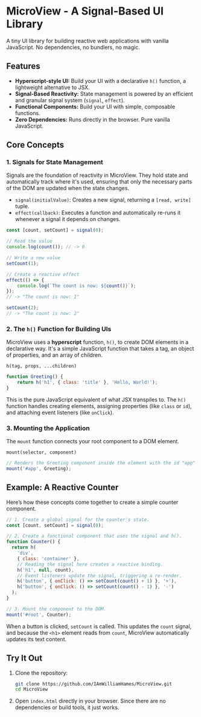 # MicroView - A Signal-Based UI Library

A tiny UI library for building reactive web applications with vanilla JavaScript. No dependencies, no bundlers, no magic.

## Features

-   **Hyperscript-style UI:** Build your UI with a declarative `h()` function, a lightweight alternative to JSX.
-   **Signal-Based Reactivity:** State management is powered by an efficient and granular signal system (`signal`, `effect`).
-   **Functional Components:** Build your UI with simple, composable functions.
-   **Zero Dependencies:** Runs directly in the browser. Pure vanilla JavaScript.

## Core Concepts

### 1. Signals for State Management

Signals are the foundation of reactivity in MicroView. They hold state and automatically track where it's used, ensuring that only the necessary parts of the DOM are updated when the state changes.

-   `signal(initialValue)`: Creates a new signal, returning a `[read, write]` tuple.
-   `effect(callback)`: Executes a function and automatically re-runs it whenever a signal it depends on changes.

```js
const [count, setCount] = signal(0);

// Read the value
console.log(count()); // -> 0

// Write a new value
setCount(1);

// Create a reactive effect
effect(() => {
	console.log(`The count is now: ${count()}`);
});
// -> "The count is now: 1"

setCount(2);
// -> "The count is now: 2"
```

### 2. The `h()` Function for Building UIs

MicroView uses a **hyperscript** function, `h()`, to create DOM elements in a declarative way. It's a simple JavaScript function that takes a tag, an object of properties, and an array of children.

`h(tag, props, ...children)`

```js
function Greeting() {
	return h('h1', { class: 'title' }, 'Hello, World!');
}
```

This is the pure JavaScript equivalent of what JSX transpiles to. The `h()` function handles creating elements, assigning properties (like `class` or `id`), and attaching event listeners (like `onClick`).

### 3. Mounting the Application

The `mount` function connects your root component to a DOM element.

`mount(selector, component)`

```js
// Renders the Greeting component inside the element with the id "app"
mount('#app', Greeting);
```

## Example: A Reactive Counter

Here’s how these concepts come together to create a simple counter component.

```js
// 1. Create a global signal for the counter's state.
const [count, setCount] = signal(0);

// 2. Create a functional component that uses the signal and h().
function Counter() {
  return h(
    'div',
    { class: 'container' },
    // Reading the signal here creates a reactive binding.
    h('h1', null, count),
    // Event listeners update the signal, triggering a re-render.
    h('button', { onClick: () => setCount(count() + 1) }, '+'),
    h('button', { onClick: () => setCount(count() - 1) }, '-')
  );
}

// 3. Mount the component to the DOM.
mount('#root', Counter);
```

When a button is clicked, `setCount` is called. This updates the `count` signal, and because the `<h1>` element reads from `count`, MicroView automatically updates its text content.

## Try It Out

1.  Clone the repository:
    ```bash
    git clone https://github.com/IAmWilliamHames/MicroView.git
    cd MicroView
    ```
2.  Open `index.html` directly in your browser. Since there are no dependencies or build tools, it just works.
